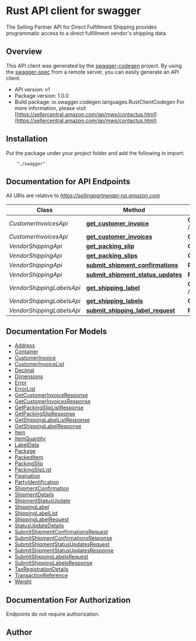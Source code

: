 # Rust API client for swagger

The Selling Partner API for Direct Fulfillment Shipping provides programmatic access to a direct fulfillment vendor's shipping data.

## Overview
This API client was generated by the [swagger-codegen](https://github.com/swagger-api/swagger-codegen) project.  By using the [swagger-spec](https://github.com/swagger-api/swagger-spec) from a remote server, you can easily generate an API client.

- API version: v1
- Package version: 1.0.0
- Build package: io.swagger.codegen.languages.RustClientCodegen
For more information, please visit [https://sellercentral.amazon.com/gp/mws/contactus.html](https://sellercentral.amazon.com/gp/mws/contactus.html)

## Installation
Put the package under your project folder and add the following in import:
```
    "./swagger"
```

## Documentation for API Endpoints

All URIs are relative to *https://sellingpartnerapi-na.amazon.com*

Class | Method | HTTP request | Description
------------ | ------------- | ------------- | -------------
*CustomerInvoicesApi* | [**get_customer_invoice**](docs/CustomerInvoicesApi.md#get_customer_invoice) | **Get** /vendor/directFulfillment/shipping/v1/customerInvoices/{purchaseOrderNumber} | 
*CustomerInvoicesApi* | [**get_customer_invoices**](docs/CustomerInvoicesApi.md#get_customer_invoices) | **Get** /vendor/directFulfillment/shipping/v1/customerInvoices | 
*VendorShippingApi* | [**get_packing_slip**](docs/VendorShippingApi.md#get_packing_slip) | **Get** /vendor/directFulfillment/shipping/v1/packingSlips/{purchaseOrderNumber} | 
*VendorShippingApi* | [**get_packing_slips**](docs/VendorShippingApi.md#get_packing_slips) | **Get** /vendor/directFulfillment/shipping/v1/packingSlips | 
*VendorShippingApi* | [**submit_shipment_confirmations**](docs/VendorShippingApi.md#submit_shipment_confirmations) | **Post** /vendor/directFulfillment/shipping/v1/shipmentConfirmations | 
*VendorShippingApi* | [**submit_shipment_status_updates**](docs/VendorShippingApi.md#submit_shipment_status_updates) | **Post** /vendor/directFulfillment/shipping/v1/shipmentStatusUpdates | 
*VendorShippingLabelsApi* | [**get_shipping_label**](docs/VendorShippingLabelsApi.md#get_shipping_label) | **Get** /vendor/directFulfillment/shipping/v1/shippingLabels/{purchaseOrderNumber} | 
*VendorShippingLabelsApi* | [**get_shipping_labels**](docs/VendorShippingLabelsApi.md#get_shipping_labels) | **Get** /vendor/directFulfillment/shipping/v1/shippingLabels | 
*VendorShippingLabelsApi* | [**submit_shipping_label_request**](docs/VendorShippingLabelsApi.md#submit_shipping_label_request) | **Post** /vendor/directFulfillment/shipping/v1/shippingLabels | 


## Documentation For Models

 - [Address](docs/Address.md)
 - [Container](docs/Container.md)
 - [CustomerInvoice](docs/CustomerInvoice.md)
 - [CustomerInvoiceList](docs/CustomerInvoiceList.md)
 - [Decimal](docs/Decimal.md)
 - [Dimensions](docs/Dimensions.md)
 - [Error](docs/Error.md)
 - [ErrorList](docs/ErrorList.md)
 - [GetCustomerInvoiceResponse](docs/GetCustomerInvoiceResponse.md)
 - [GetCustomerInvoicesResponse](docs/GetCustomerInvoicesResponse.md)
 - [GetPackingSlipListResponse](docs/GetPackingSlipListResponse.md)
 - [GetPackingSlipResponse](docs/GetPackingSlipResponse.md)
 - [GetShippingLabelListResponse](docs/GetShippingLabelListResponse.md)
 - [GetShippingLabelResponse](docs/GetShippingLabelResponse.md)
 - [Item](docs/Item.md)
 - [ItemQuantity](docs/ItemQuantity.md)
 - [LabelData](docs/LabelData.md)
 - [Package](docs/Package.md)
 - [PackedItem](docs/PackedItem.md)
 - [PackingSlip](docs/PackingSlip.md)
 - [PackingSlipList](docs/PackingSlipList.md)
 - [Pagination](docs/Pagination.md)
 - [PartyIdentification](docs/PartyIdentification.md)
 - [ShipmentConfirmation](docs/ShipmentConfirmation.md)
 - [ShipmentDetails](docs/ShipmentDetails.md)
 - [ShipmentStatusUpdate](docs/ShipmentStatusUpdate.md)
 - [ShippingLabel](docs/ShippingLabel.md)
 - [ShippingLabelList](docs/ShippingLabelList.md)
 - [ShippingLabelRequest](docs/ShippingLabelRequest.md)
 - [StatusUpdateDetails](docs/StatusUpdateDetails.md)
 - [SubmitShipmentConfirmationsRequest](docs/SubmitShipmentConfirmationsRequest.md)
 - [SubmitShipmentConfirmationsResponse](docs/SubmitShipmentConfirmationsResponse.md)
 - [SubmitShipmentStatusUpdatesRequest](docs/SubmitShipmentStatusUpdatesRequest.md)
 - [SubmitShipmentStatusUpdatesResponse](docs/SubmitShipmentStatusUpdatesResponse.md)
 - [SubmitShippingLabelsRequest](docs/SubmitShippingLabelsRequest.md)
 - [SubmitShippingLabelsResponse](docs/SubmitShippingLabelsResponse.md)
 - [TaxRegistrationDetails](docs/TaxRegistrationDetails.md)
 - [TransactionReference](docs/TransactionReference.md)
 - [Weight](docs/Weight.md)


## Documentation For Authorization
 Endpoints do not require authorization.


## Author




